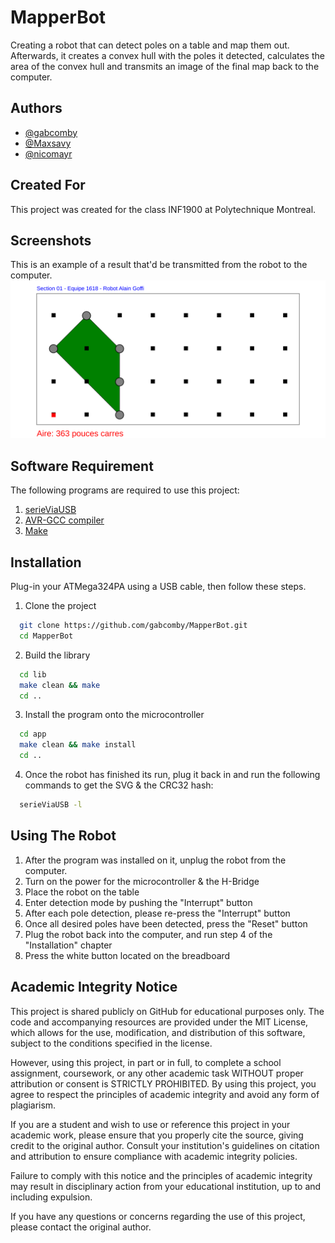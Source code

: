 
# MapperBot

Creating a robot that can detect poles on a table and map them out. Afterwards, it creates a convex hull with the poles it detected, calculates the area of the convex hull and transmits an image of the final map back to the computer.


## Authors

- [@gabcomby](https://github.com/gabcomby)
- [@Maxsavy](https://github.com/Maxsavy)
- [@nicomayr](https://github.com/nicomayr)



## Created For

This project was created for the class INF1900 at Polytechnique Montreal.


## Screenshots
This is an example of a result that'd be transmitted from the robot to the computer.
![App Screenshot](OutputExample.svg)


## Software Requirement
The following programs are required to use this project:

1. [serieViaUSB](https://github.com/marcantoinem/serieviausb)
2. [AVR-GCC compiler](https://www.microchip.com/en-us/tools-resources/develop/microchip-studio/gcc-compilers)
3. [Make](https://www.gnu.org/software/make/)
## Installation

Plug-in your ATMega324PA using a USB cable, then follow these steps.

1. Clone the project

```bash
  git clone https://github.com/gabcomby/MapperBot.git
  cd MapperBot
```

2. Build the library
```bash
  cd lib
  make clean && make
  cd ..
```

3. Install the program onto the microcontroller
```bash
  cd app
  make clean && make install
  cd ..
```

4. Once the robot has finished its run, plug it back in and run the following commands to get the SVG & the CRC32 hash:
```bash
  serieViaUSB -l
```
## Using The Robot

1. After the program was installed on it, unplug the robot from the computer.
2. Turn on the power for the microcontroller & the H-Bridge
3. Place the robot on the table
4. Enter detection mode by pushing the "Interrupt" button
5. After each pole detection, please re-press the "Interrupt" button
6. Once all desired poles have been detected, press the "Reset" button
7. Plug the robot back into the computer, and run step 4 of the "Installation" chapter
8. Press the white button located on the breadboard

## Academic Integrity Notice

This project is shared publicly on GitHub for educational purposes only. The code and accompanying resources are provided under the MIT License, which allows for the use, modification, and distribution of this software, subject to the conditions specified in the license.

However, using this project, in part or in full, to complete a school assignment, coursework, or any other academic task WITHOUT proper attribution or consent is STRICTLY PROHIBITED. By using this project, you agree to respect the principles of academic integrity and avoid any form of plagiarism.

If you are a student and wish to use or reference this project in your academic work, please ensure that you properly cite the source, giving credit to the original author. Consult your institution's guidelines on citation and attribution to ensure compliance with academic integrity policies.

Failure to comply with this notice and the principles of academic integrity may result in disciplinary action from your educational institution, up to and including expulsion.

If you have any questions or concerns regarding the use of this project, please contact the original author.
